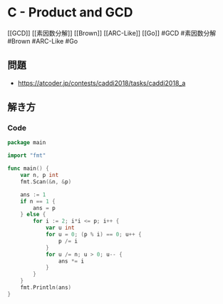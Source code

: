 # C - Product and GCD
[[GCD]] [[素因数分解]] [[Brown]] [[ARC-Like]] [[Go]]
#GCD #素因数分解 #Brown #ARC-Like #Go 

## 問題
- https://atcoder.jp/contests/caddi2018/tasks/caddi2018_a

## 解き方
### Code
```go
package main

import "fmt"

func main() {
	var n, p int
	fmt.Scan(&n, &p)

	ans := 1
	if n == 1 {
		ans = p
	} else {
		for i := 2; i*i <= p; i++ {
			var u int
			for u = 0; (p % i) == 0; u++ {
				p /= i
			}
			for u /= n; u > 0; u-- {
				ans *= i
			}
		}
	}
	fmt.Println(ans)
}
```